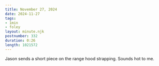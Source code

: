 ```yaml
---
title: November 27, 2024
date: 2024-11-27
tags:
- 1min
- foley
layout: minute.njk
postnumber: 332
duration: 0:26
length: 1021572
---
```

Jason sends a short piece on the range hood strapping. Sounds hot to me. 